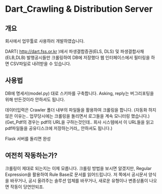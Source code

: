 # Dart_Crawling & Distribution Server
## 개요
회사에서 업무툴로 사용하러 개발하였습니다.

DART( http://dart.fss.or.kr )에서 파생결합증권(ELS, DLS) 및 파생결합사채(ELB,DLB) 발행공시들만 크롤링하여 DB에 저장했다 웹 인터페이스에서 필터링을 하면 CSV파일로 내려받을 수 있습니다.


## 사용법
DB에 명세서(model.py) 대로 스키마를 구축합니다.
Asking, reply는 버그리포팅을 위해 만든것이라 안하셔도 됩니다.

데이터입력은 Crawler 폴더 내부의 파일들을 활용하여 크롤링을 합니다. (자동화 하지 않은 이유는.. 업무당시에는 크롤링을 돌리면서 로그들을 계속 모니터링 했습니다.)
(Get_Pdf의 경우는 pdf의 URL을 구하는것인데.. 회사 시스템에서 이 URL들을 읽고 pdf파일들을 공유디스크에 저장하는거라,, 안하셔도 됩니다.)

Flask 서버를 돌리면 완성

## 여전히 작동하는가?
크롤링이 제대로 되는지는 이제 모릅니다.
크롤링 방법을 보시면 알겠지만, Regular Expression을 활용하여 Rule Base로 문서를 읽어드립니다.
저 쪽에서 공시문서 양식을 바꾸거나, 공시 올려주는 솔루션 업체를 바꾸거나, 새로운 유형이나 변종상품이 나오면 작동이 당연안되죠.
